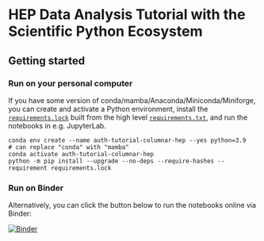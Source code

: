 # HEP Data Analysis Tutorial with the Scientific Python Ecosystem

## Getting started

### Run on your personal computer

If you have some version of conda/mamba/Anaconda/Miniconda/Miniforge, you can create and activate a Python environment, install the [`requirements.lock`](requirements.lock) built from the high level [`requirements.txt`](requirements.txt),  and run the notebooks in e.g. JupyterLab.

```console
conda env create --name auth-tutorial-columnar-hep --yes python=3.9   # can replace "conda" with "mamba"
conda activate auth-tutorial-columnar-hep
python -m pip install --upgrade --no-deps --require-hashes --requirement requirements.lock
```

### Run on Binder

Alternatively, you can click the button below to run the notebooks online via Binder:

[![Binder](https://mybinder.org/badge_logo.svg)](https://mybinder.org/v2/gh/ekourlit/auth-tutorial-columnar-HEP/HEAD)
